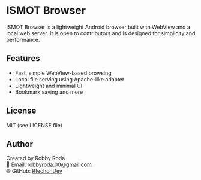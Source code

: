 # ISMOT Browser

ISMOT Browser is a lightweight Android browser built with WebView and a local web server. It is open to contributors and is designed for simplicity and performance.

## Features

- Fast, simple WebView-based browsing
- Local file serving using Apache-like adapter
- Lightweight and minimal UI
- Bookmark saving and more

## License

MIT (see LICENSE file)

## Author

Created by Robby Roda  
📧 Email: robbyroda.00@gmail.com  
🌐 GitHub: [RtechonDev](https://github.com/RtechonDev)


